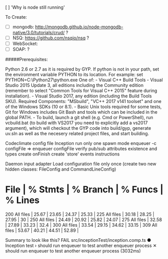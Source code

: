 [ ] 'Why is node still running'

To Create:
- [ ] mongodb: http://mongodb.github.io/node-mongodb-native/3.0/tutorials/crud/ ?
- [ ] NSQ: https://github.com/nsqio/nsq ?
- [ ] WebSocket: 
- [ ] SOAP: ?

#####Prerequisites:

Python 2.6 or 2.7 as it is required by GYP. If python is not in your path, set the environment variable PYTHON to its location. For example: set PYTHON=C:\Python27\python.exe
One of:
    - Visual C++ Build Tools
    - Visual Studio 2015 Update 3, all editions including the Community edition (remember to select "Common Tools for Visual C++ 2015" feature during installation).
    - Visual Studio 2017, any edition (including the Build Tools SKU). Required Components: "MSbuild", "VC++ 2017 v141 toolset" and one of the Windows SDKs (10 or 8.1).
    - Basic Unix tools required for some tests, Git for Windows includes Git Bash and tools which can be included in the global PATH.
    - To build, launch a git shell (e.g. Cmd or PowerShell), run vcbuild.bat (to build with VS2017 you need to explicitly add a vs2017 argument), which will checkout the GYP code into build/gyp, generate uv.sln as well as the necesery related project files, and start building.

Codeclimate config file
Inception run only one spawn mode
enqueuer -c configFile => enqueuer configFile
verify pub/sub attributes existence and types
create onFinish
create 'store' events instructions

Daemon input adapter
Load configuration file only once (create two new hidden classes: FileConfig and CommandLineConfig)

#   File                                    |  % Stmts | % Branch |  % Funcs |  % Lines
200 All files                               |    25.67 |    23.65 |    24.37 |    25.33 |
225 All files                               |    30.18 |    28.25 |    27.95 |       30 |
250 All files                               |    24.49 |    20.92 |    25.82 |    24.07 |
275 All files                               |    32.58 |    27.89 |    33.23 |     32.4 |
300 All files                               |    33.54 |    29.15 |    34.62 |    33.15 |
309 All files                               |    53.67 |    40.21 |    44.51 |    52.89 |

Summary to look like this?
 FAIL  src/inceptionTest/inception.comp.ts
  ● Inception test › should run enqueuer to test another enqueuer process
    ✕ should run enqueuer to test another enqueuer process (3032ms)
